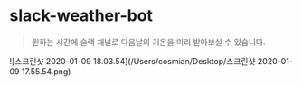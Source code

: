 # slack-weather-bot
>원하는 시간에 슬랙 채널로 다음날의 기온을 미리 받아보실 수 있습니다.

![스크린샷 2020-01-09 18.03.54](/Users/cosmian/Desktop/스크린샷 2020-01-09 17.55.54.png)
